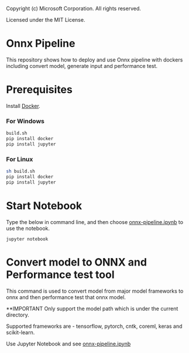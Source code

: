 Copyright (c) Microsoft Corporation. All rights reserved.

Licensed under the MIT License.


# Onnx Pipeline

This repository shows how to deploy and use Onnx pipeline with dockers including convert model, generate input and performance test.

# Prerequisites
Install [Docker](https://docs.docker.com/install/).
### For Windows
```bash
build.sh
pip install docker
pip install jupyter
```

### For Linux
```bash
sh build.sh
pip install docker
pip install jupyter
```

# Start Notebook
Type the below in command line, and then choose [onnx-pipeline.ipynb](https://github.com/liuziyue/onnx-pipeline/blob/master/notebook/onnx-pipeline.ipynb) to use the notebook.

```
jupyter notebook
```

# Convert model to ONNX and Performance test tool
This command is used to convert model from major model frameworks to onnx and then performance test that onnx model.

**IMPORTANT Only support the model path which is under the current directory.

Supported frameworks are - tensorflow, pytorch, cntk, coreml, keras and scikit-learn.

Use Jupyter Notebook and see [onnx-pipeline.ipynb](https://github.com/liuziyue/onnx-pipeline/blob/master/notebook/onnx-pipeline.ipynb)
